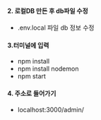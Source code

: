 

#### 2. 로컬DB 만든 후 db파일 수정
  + .env.local 파일 db 정보 수정

#### 3.터미널에 입력
  + npm install
  + npm install nodemon
  + npm start

#### 4. 주소로 들어가기
  + localhost:3000/admin/
